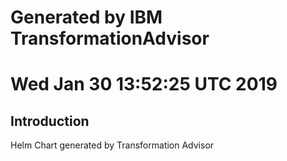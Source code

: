 # Generated by IBM TransformationAdvisor
# Wed Jan 30 13:52:25 UTC 2019
## Introduction

Helm Chart generated by Transformation Advisor
